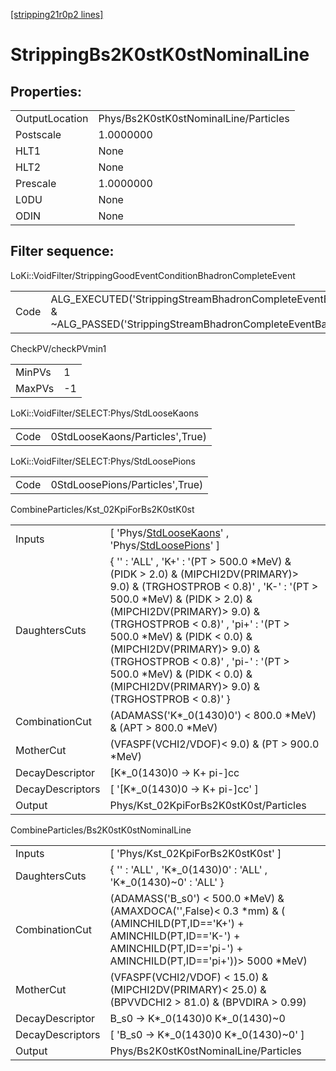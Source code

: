 [[stripping21r0p2 lines]](./stripping21r0p2-index)

# StrippingBs2K0stK0stNominalLine

## Properties:

|                |                                       |
|----------------|---------------------------------------|
| OutputLocation | Phys/Bs2K0stK0stNominalLine/Particles |
| Postscale      | 1.0000000                             |
| HLT1           | None                                  |
| HLT2           | None                                  |
| Prescale       | 1.0000000                             |
| L0DU           | None                                  |
| ODIN           | None                                  |

## Filter sequence:

LoKi::VoidFilter/StrippingGoodEventConditionBhadronCompleteEvent

|      |                                                                                                                          |
|------|--------------------------------------------------------------------------------------------------------------------------|
| Code | ALG_EXECUTED('StrippingStreamBhadronCompleteEventBadEvent') & ~ALG_PASSED('StrippingStreamBhadronCompleteEventBadEvent') |

CheckPV/checkPVmin1

|        |     |
|--------|-----|
| MinPVs | 1   |
| MaxPVs | -1  |

LoKi::VoidFilter/SELECT:Phys/StdLooseKaons

|      |                                 |
|------|---------------------------------|
| Code | 0StdLooseKaons/Particles',True) |

LoKi::VoidFilter/SELECT:Phys/StdLoosePions

|      |                                 |
|------|---------------------------------|
| Code | 0StdLoosePions/Particles',True) |

CombineParticles/Kst_02KpiForBs2K0stK0st

|                  |                                                                                                                                                                                                                                                                                                                                                                                                                              |
|------------------|------------------------------------------------------------------------------------------------------------------------------------------------------------------------------------------------------------------------------------------------------------------------------------------------------------------------------------------------------------------------------------------------------------------------------|
| Inputs           | [ 'Phys/[StdLooseKaons](./stripping21r0p2-commonparticles-stdloosekaons)' , 'Phys/[StdLoosePions](./stripping21r0p2-commonparticles-stdloosepions)' ]                                                                                                                                                                                                                                                                      |
| DaughtersCuts    | { '' : 'ALL' , 'K+' : '(PT \> 500.0 \*MeV) & (PIDK \> 2.0) & (MIPCHI2DV(PRIMARY)\> 9.0) & (TRGHOSTPROB \< 0.8)' , 'K-' : '(PT \> 500.0 \*MeV) & (PIDK \> 2.0) & (MIPCHI2DV(PRIMARY)\> 9.0) & (TRGHOSTPROB \< 0.8)' , 'pi+' : '(PT \> 500.0 \*MeV) & (PIDK \< 0.0) & (MIPCHI2DV(PRIMARY)\> 9.0) & (TRGHOSTPROB \< 0.8)' , 'pi-' : '(PT \> 500.0 \*MeV) & (PIDK \< 0.0) & (MIPCHI2DV(PRIMARY)\> 9.0) & (TRGHOSTPROB \< 0.8)' } |
| CombinationCut   | (ADAMASS('K\*\_0(1430)0') \< 800.0 \*MeV) & (APT \> 800.0 \*MeV)                                                                                                                                                                                                                                                                                                                                                             |
| MotherCut        | (VFASPF(VCHI2/VDOF)\< 9.0) & (PT \> 900.0 \*MeV)                                                                                                                                                                                                                                                                                                                                                                             |
| DecayDescriptor  | [K\*\_0(1430)0 -\> K+ pi-]cc                                                                                                                                                                                                                                                                                                                                                                                               |
| DecayDescriptors | [ '[K\*\_0(1430)0 -\> K+ pi-]cc' ]                                                                                                                                                                                                                                                                                                                                                                                       |
| Output           | Phys/Kst_02KpiForBs2K0stK0st/Particles                                                                                                                                                                                                                                                                                                                                                                                       |

CombineParticles/Bs2K0stK0stNominalLine

|                  |                                                                                                                                                                                            |
|------------------|--------------------------------------------------------------------------------------------------------------------------------------------------------------------------------------------|
| Inputs           | [ 'Phys/Kst_02KpiForBs2K0stK0st' ]                                                                                                                                                       |
| DaughtersCuts    | { '' : 'ALL' , 'K\*\_0(1430)0' : 'ALL' , 'K\*\_0(1430)~0' : 'ALL' }                                                                                                                        |
| CombinationCut   | (ADAMASS('B_s0') \< 500.0 \*MeV) & (AMAXDOCA('',False)\< 0.3 \*mm) & ( (AMINCHILD(PT,ID=='K+') + AMINCHILD(PT,ID=='K-') + AMINCHILD(PT,ID=='pi-') + AMINCHILD(PT,ID=='pi+'))\> 5000 \*MeV) |
| MotherCut        | (VFASPF(VCHI2/VDOF) \< 15.0) & (MIPCHI2DV(PRIMARY)\< 25.0) & (BPVVDCHI2 \> 81.0) & (BPVDIRA \> 0.99)                                                                                       |
| DecayDescriptor  | B_s0 -\> K\*\_0(1430)0 K\*\_0(1430)~0                                                                                                                                                      |
| DecayDescriptors | [ 'B_s0 -\> K\*\_0(1430)0 K\*\_0(1430)~0' ]                                                                                                                                              |
| Output           | Phys/Bs2K0stK0stNominalLine/Particles                                                                                                                                                      |
